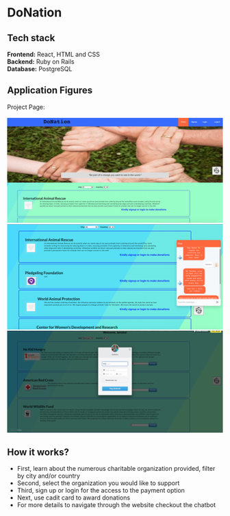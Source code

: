 # DoNation

## Tech stack
**Frontend:** React, HTML and CSS<br>
**Backend:** Ruby on Rails<br>
**Database:** PostgreSQL<br>

## Application Figures

Project Page: 
<br>
<br>
![](public/1.png)
<br>
![](public/2.png)
<br>
![](public/3.png)

## How it works?

- First, learn about the numerous charitable organization provided, filter by city and/or country
- Second, select the organization you would like to support
- Third, sign up or login for the access to the payment option
- Next, use cadit card to award donations
- For more details to navigate through the website checkout the chatbot

